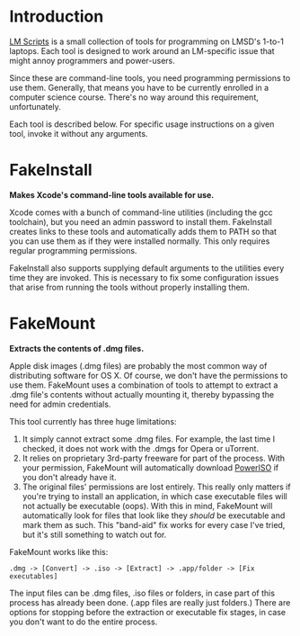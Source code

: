Introduction
============
[LM Scripts](http://github.com/SyntaxColoring/LM-Scripts) is a small collection of tools for programming on LMSD's 1-to-1 laptops.  Each tool is designed to work around an LM-specific issue that might annoy programmers and power-users.

Since these are command-line tools, you need programming permissions to use them.  Generally, that means you have to be currently enrolled in a computer science course.  There's no way around this requirement, unfortunately.

Each tool is described below.  For specific usage instructions on a given tool, invoke it without any arguments.

FakeInstall
===========
**Makes Xcode's command-line tools available for use.**

Xcode comes with a bunch of command-line utilities (including the gcc toolchain), but you need an admin password to install them.  FakeInstall creates links to these tools and automatically adds them to PATH so that you can use them as if they were installed normally.  This only requires regular programming permissions.

FakeInstall also supports supplying default arguments to the utilities every time they are invoked.  This is necessary to fix some configuration issues that arise from running the tools without properly installing them.

FakeMount
=========
**Extracts the contents of .dmg files.**

Apple disk images (.dmg files) are probably the most common way of distributing software for OS X.  Of course, we don't have the permissions to use them.  FakeMount uses a combination of tools to attempt to extract a .dmg file's contents without actually mounting it, thereby bypassing the need for admin credentials.

This tool currently has three huge limitations:

  1. It simply cannot extract some .dmg files.  For example, the last time I checked, it does not work with the .dmgs for Opera or uTorrent.
  2. It relies on proprietary 3rd-party freeware for part of the process.  With your permission, FakeMount will automatically download [PowerISO](http://www.poweriso.com) if you don't already have it.
  3. The original files' permissions are lost entirely.  This really only matters if you're trying to install an application, in which case executable files will not actually be executable (oops).  With this in mind, FakeMount will automatically look for files that look like they *should* be executable and mark them as such.  This "band-aid" fix works for every case I've tried, but it's still something to watch out for.

FakeMount works like this:

    .dmg -> [Convert] -> .iso -> [Extract] -> .app/folder -> [Fix executables]

The input files can be .dmg files, .iso files or folders, in case part of this process has already been done.  (.app files are really just folders.)  There are options for stopping before the extraction or executable fix stages, in case you don't want to do the entire process.
